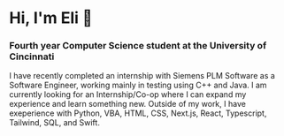 <h1> Hi, I'm Eli 👋 </h1>
<h3> Fourth year Computer Science student at the University of Cincinnati </h3> 
<p> I have recently completed an internship with Siemens PLM Software as a Software Engineer, working mainly in testing using C++ and Java. I am currently looking for an Internship/Co-op where I can expand my experience and learn something new. Outside of my work, I have exeperience with Python, VBA, HTML, CSS, Next.js, React, Typescript, Tailwind, SQL, and Swift. </p>
<!--
**elipappas/elipappas** is a ✨ _special_ ✨ repository because its `README.md` (this file) appears on your GitHub profile.

Here are some ideas to get you started:

- 🔭 I’m currently working on ...
- 🌱 I’m currently learning ...
- 👯 I’m looking to collaborate on ...
- 🤔 I’m looking for help with ...
- 💬 Ask me about ...
- 📫 How to reach me: ...
- 😄 Pronouns: ...
- ⚡ Fun fact: ...
-->
